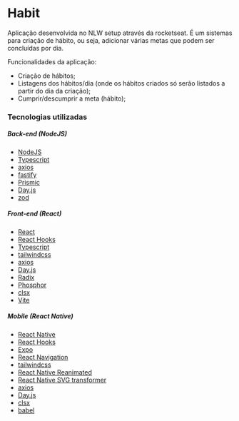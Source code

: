 # Habit
Aplicação desenvolvida no NLW setup através da rocketseat. É um sistemas para criação de hábito, ou seja, adicionar várias metas que podem ser concluídas por dia.


Funcionalidades da aplicação:

- Criação de hábitos;
- Listagens dos hábitos/dia (onde os hábitos criados só serão listados a partir do dia da criação);
- Cumprir/descumprir a meta (hábito);

### Tecnologias utilizadas

##### Back-end (NodeJS)

- [NodeJS](https://nodejs.org/en/docs/)
- [Typescript](https://www.typescriptlang.org)
- [axios](https://github.com/axios/axios)
- [fastify](https://www.fastify.io)
- [Prismic](https://prismic.io/docs)
- [Day.js](https://day.js.org)
- [zod](https://github.com/colinhacks/zod)
##### Front-end (React)
- [React](https://pt-br.reactjs.org)
- [React Hooks](https://pt-br.reactjs.org/docs/hooks-intro.html)
- [Typescript](https://www.typescriptlang.org)
- [tailwindcss](https://tailwindcss.com)
- [axios](https://github.com/axios/axios)
- [Day.js](https://day.js.org)
- [Radix](https://www.radix-ui.com)
- [Phosphor](https://phosphoricons.com)
- [clsx](https://github.com/lukeed/clsx)
- [Vite](https://vitejs.dev)

##### Mobile (React Native)

- [React Native](https://reactnative.dev)
- [React Hooks](https://pt-br.reactjs.org/docs/hooks-intro.html)
- [Expo](https://expo.dev)
- [React Navigation](https://reactnavigation.org)
- [tailwindcss](https://tailwindcss.com)
- [React Native Reanimated](https://docs.swmansion.com/react-native-reanimated/)
- [React Native SVG transformer](https://github.com/kristerkari/react-native-svg-transformer)
- [axios](https://github.com/axios/axios)
- [Day.js](https://day.js.org)
- [clsx](https://github.com/lukeed/clsx)
- [babel](https://babeljs.io)
